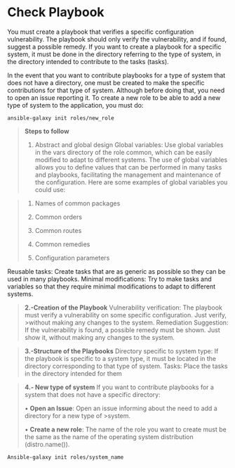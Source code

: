 # Check Playbook
You must create a playbook that verifies a specific configuration vulnerability. The playbook should only verify the vulnerability, and if found, suggest a possible remedy. If you want to create a playbook for a specific system, it must be done in the directory referring to the type of system, in the directory intended to contribute to the tasks (tasks). 

In the event that you want to contribute playbooks for a type of system that does not have a directory, one must be created to make the specific contributions for that type of system. Although before doing that, you need to open an issue reporting it. To create a new role to be able to add a new type of system to the application, you must do:
	
	ansible-galaxy init roles/new_role

> **Steps to follow**
> 1. Abstract and global design
Global variables: Use global variables in the vars directory of the role common, which can be easily modified to adapt to different systems. The use of global variables allows you to define values ​​that can be performed in many tasks and playbooks, facilitating the management and maintenance of the configuration. Here are some examples of global variables you could use:

>	1. Names of common packages
>
>	2. Common orders
>
>	3. Common routes
>
>	4. Common remedies
>
>	5. Configuration parameters

Reusable tasks: Create tasks that are as generic as possible so they can be used in many playbooks.
Minimal modifications: Try to make tasks and variables so that they require minimal modifications to adapt to different systems.

> **2.-Creation of the Playbook**
>Vulnerability verification: The playbook must verify a vulnerability on some specific configuration. Just verify, >without making any changes to the system.
>Remediation Suggestion: If the vulnerability is found, a possible remedy must be shown. Just show it, without making any changes to the system.

> **3.-Structure of the Playbooks**
>Directory specific to system type: If the playbook is specific to a system type, it must be located in the directory corresponding to that type of system. 
>Tasks: Place the tasks in the directory intended for them

> **4.- New type of system**
>If you want to contribute playbooks for a system that does not have a specific directory:
>
>• **Open an Issue**: Open an issue informing about the need to add a directory for a new type of >system.
>
>• **Create a new role**:
>The name of the role you want to create must be the same as the name of the operating system distribution (distro.name()).
>
	Ansible-galaxy init roles/system_name


